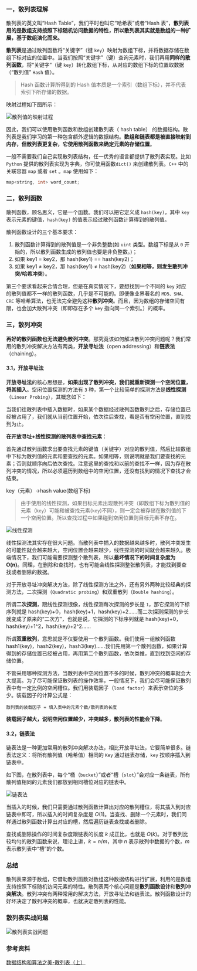 ### 一，散列表理解

散列表的英文叫“Hash Table”，我们平时也叫它“哈希表”或者“Hash 表”，**散列表用的是数组支持按照下标随机访问数据的特性，所以散列表其实就是数组的一种扩展，基于数组演化而来。**

**散列表**是通过散列函数将“关键字”（键 `key`）映射为数组下标，并将数据存储在数组下标对应的位置中。当我们按照“关键字”（键）查询元素时，我们再用**同样的散列函数**，将“关键字”（键 `key`）转化数组下标，从对应的数组下标的位置取数据（“散列值” `Hash` 值）。
> Hash 函数计算所得到的 Hash 值本质是一个索引（数组下标），并不代表索引下所存储的数据。

映射过程如下图所示：

![散列值的映射过程](./images/dict.png)

因此，我们可以使用散列函数和数组创建散列表（ hash
table） 的数据结构。散列表是我们学习的第一种包含额外逻辑的数据结构。**数组和链表都是被直接映射到内存，但散列表更复杂，它使用散列函数来确定元素的存储位置**。

一般不需要我们自己实现散列表结构，任一优秀的语言都提供了散列表实现。比如 `Python` 提供的散列表实现为字典，你可使用函数`dict()` 来创建散列表。`C++` 中的关联容器 `map` 或者 `set` 。`map` 使用如下：

```cpp
map<string, int> word_count;
```

### 二，散列函数

散列函数，顾名思义，它是一个函数。我们可以把它定义成 `hash(key)`，其中 `key` 表示元素的键值，`hash(key)` 的值表示经过散列函数计算得到的散列值。

散列函数设计的三个基本要求：

1. 散列函数计算得到的散列值是一个非负整数(如 `uint` 类型。数组下标是从 `0` 开始的，所以散列函数生成的散列值也要是非负整数。)；
2. 如果 key1 = key2，那 hash(key1) == hash(key2)；
3. 如果 key1 ≠ key2，那 hash(key1) ≠ hash(key2)（**如果相等，则发生散列冲突/哈希冲突**）。

第三个要求看起来合情合理，但是在真实情况下，要想找到一个不同的 `key` 对应的散列值都不一样的散列函数，几乎是不可能的。即便像业界著名的 `MD5、SHA、CRC` 等哈希算法，也无法完全避免这种**散列冲突**。而且，因为数组的存储空间有限，也会加大散列冲突（即即存在多个 `key` 指向同一个索引。）的概率。

### 三，散列冲突

**再好的散列函数也无法避免散列冲突**。那究竟该如何解决散列冲突问题呢？我们常用的散列冲突解决方法有两类，**开放寻址法**（open addressing）和**链表法**（chaining）。

#### 3.1，开放寻址法

**开放寻址法**的核心思想是，**如果出现了散列冲突，我们就重新探测一个空闲位置，将其插入**。空闲位置探测的方法有 `3` 种，第一个比较简单的探测方法是**线性探测**（`Linear Probing`），其概念如下：

当我们往散列表中插入数据时，如果某个数据经过散列函数散列之后，存储位置已经被占用了，我们就从当前位置开始，依次往后查找，看是否有空闲位置，直到找到为止。

**在开放寻址+线性探测的散列表中查找元素**：

首先通过散列函数求出要查找元素的键值（关键字）对应的散列值，然后比较数组中下标为散列值的元素和要查找的元素。如果相等，则说明就是我们要查找的元素；否则就顺序向后依次查找。注意这里的查找和以前的查找不一样，因为存在散列冲突的情况，所以必须遍历到数组中的空闲位置，还没有找到的情况下查找才会结束。

key（元素）->hash value(数组下标)

> 由于使用的线性探测，如果目标元素出现散列冲突（即数组下标为散列值的元素（`key`）可能和被查找元素(`key`)不同），则一定会被存储在散列值的下一个空闲位置。所以查找过程中如果碰到空闲位置则目标元素不存在。

![线性探测](./images/Hash_collision.png)

线性探测法其实存在很大问题。当散列表中插入的数据越来越多时，散列冲突发生的可能性就会越来越大，空闲位置会越来越少，线性探测的时间就会越来越久。极端情况下，我们可能需要探测整个散列表，所以**最坏情况下的时间复杂度为 O(n)**。同理，在删除和查找时，也有可能会线性探测整张散列表，才能找到要查找或者删除的数据。

对于开放寻址冲突解决方法，除了线性探测方法之外，还有另外两种比较经典的探测方法，二次探测（`Quadratic probing`）和双重散列（`Double hashing`）。

所谓**二次探测**，跟线性探测很像，线性探测每次探测的步长是 `1`，那它探测的下标序列就是 hash(key)+0，hash(key)+1，hash(key)+2……而二次探测探测的步长就变成了原来的“二次方”，也就是说，它探测的下标序列就是 hash(key)+0，hash(key)+1^2，hash(key)+2^2……

所谓**双重散列**，意思就是不仅要使用一个散列函数。我们使用一组散列函数 hash1(key)，hash2(key)，hash3(key)……我们先用第一个散列函数，如果计算得到的存储位置已经被占用，再用第二个散列函数，依次类推，直到找到空闲的存储位置。

不管采用哪种探测方法，当散列表中空闲位置不多的时候，散列冲突的概率就会大大提高。为了尽可能保证散列表的操作效率，一般情况下，我们会尽可能保证散列表中有一定比例的空闲槽位。我们用装载因子（`load factor`）来表示空位的多少。装载因子的计算公式是：

```shell
散列表的装载因子 = 填入表中的元素个数/散列表的长度
```

**装载因子越大，说明空闲位置越少，冲突越多，散列表的性能会下降**。

#### 3.2，链表法

链表法是一种更加常用的散列冲突解决办法，相比开放寻址法，它要简单很多。链表法定义：将所有散列值（哈希值）相同的 `Key` 通过链表存储，`key` 按顺序插入到链表中。

如下图，在散列表中，每个“桶（`bucket`）”或者“槽（`slot`）”会对应一条链表，所有散列值相同的元素我们都放到相同槽位对应的链表中。

![链表法](./images/slot.png)

当插入的时候，我们只需要通过散列函数计算出对应的散列槽位，将其插入到对应链表中即可，所以插入的时间复杂度是 $O(1)$。当查找、删除一个元素时，我们同样通过散列函数计算出对应的槽，然后遍历链表查找或者删除。

查找或删除操作的时间复杂度跟链表的长度 $k$ 成正比，也就是 $O(k)$。对于散列比较均匀的散列函数来说，理论上讲，$k=n/m$，其中 $n$ 表示散列中数据的个数，$m$ 表示散列表中“槽”的个数。

### 总结

散列表来源于数组，它借助散列函数对数组这种数据结构进行扩展，利用的是数组支持按照下标随机访问元素的特性。散列表两个核心问题是**散列函数设计**和**散列冲突解决**。散列冲突有两种常用的解决方法，开放寻址法和链表法。散列函数设计的好坏决定了散列冲突的概率，也就决定散列表的性能。

### 散列表实战问题

![散列表实战问题](./images/散列表实战问题.png)

### 参考资料

[数据结构和算法之美-散列表（上）](https://time.geekbang.org/column/article/64233)